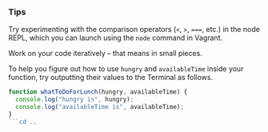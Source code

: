 ### Tips

Try experimenting with the comparison operators (`<`, `>`, `===`, etc.) in the node REPL, which you can launch using the `node` command in Vagrant.

Work on your code iteratively – that means in small pieces. 

To help you figure out how to use `hungry` and `availableTime` inside your function, try outputting their values to the Terminal as follows.

```JavaScript
function whatToDoForLunch(hungry, availableTime) {
  console.log("hungry is", hungry);
  console.log("availableTime is", availableTime);
}
```cd ..